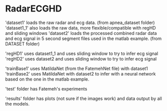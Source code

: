 # RadarECGHD

'dataset1' loads the raw radar and ecg data. (from apnea_dataset folder)
'dataset1_1' also loads the raw data, more flexible/compatible with regHD and sliding windows
'dataset2' loads the processed combined radar data and ecg signal in 5 second segment files used in the matlab example. (from DATASET folder)

'regHD1' uses dataset1_1 and uses sliding window to try to infer ecg signal
'regHD2' uses dataset2 and uses sliding window to try to infer ecg signal

'trainBase1' uses MatildaNet (from the FatemehNet file) with dataset1
'trainBase2' uses MatildaNet with dataset2 to infer with a neural network based on the one in the matlab example.

'test' folder has Fatemeh's experiments

'results' folder has plots (not sure if the images work) and data output by all the models.
